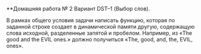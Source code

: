 **Домашняя работа № 2 Вариант DST–1 (Выбор слов). 

В рамках общего условия задачи
написать функцию, которая по заданной строке создает в динамической
памяти другую, содержащую слова исходной, разделенные запятой и
пробелом. Например, из «The good and the EVIL ones.» должно
получиться «The, good, and, the, EVIL, ones». 